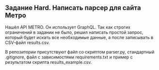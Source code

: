 ## Задание Hard. Написать парсер для сайта Метро

Нашёл API METRO. Он использует GraphQL. Так как строгих ограничений в задании не было, решил написать простой
запрос, который будет искать все необходимые данные, а после записывать в CSV-файл results.csv.

В репозитории присутствуют файл со скриптом parser.py, стандартный .gitignore, файл с зависимостями requirements.txt и 
пример с результатом скрипта results_example.csv.
